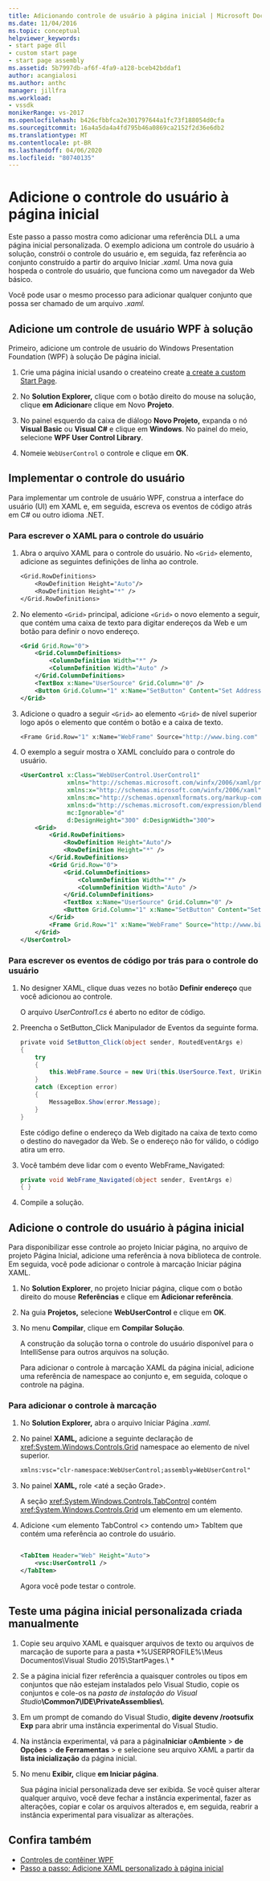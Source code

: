 ```yaml
---
title: Adicionando controle de usuário à página inicial | Microsoft Docs
ms.date: 11/04/2016
ms.topic: conceptual
helpviewer_keywords:
- start page dll
- custom start page
- start page assembly
ms.assetid: 5b7997db-af6f-4fa9-a128-bceb42bddaf1
author: acangialosi
ms.author: anthc
manager: jillfra
ms.workload:
- vssdk
monikerRange: vs-2017
ms.openlocfilehash: b426cfbbfca2e301797644a1fc73f188054d0cfa
ms.sourcegitcommit: 16a4a5da4a4fd795b46a0869ca2152f2d36e6db2
ms.translationtype: MT
ms.contentlocale: pt-BR
ms.lasthandoff: 04/06/2020
ms.locfileid: "80740135"
---
```

# <a name="add-user-control-to-the-start-page"></a>Adicione o controle do usuário à página inicial

Este passo a passo mostra como adicionar uma referência DLL a uma página inicial personalizada. O exemplo adiciona um controle do usuário à solução, constrói o controle do usuário e, em seguida, faz referência ao conjunto construído a partir do arquivo Iniciar *.xaml.* Uma nova guia hospeda o controle do usuário, que funciona como um navegador da Web básico.

Você pode usar o mesmo processo para adicionar qualquer conjunto que possa ser chamado de um arquivo *.xaml.*

## <a name="add-a-wpf-user-control-to-the-solution"></a>Adicione um controle de usuário WPF à solução

Primeiro, adicione um controle de usuário do Windows Presentation Foundation (WPF) à solução De página inicial.

1. Crie uma página inicial usando o createino create [a create a custom Start Page](../extensibility/creating-a-custom-start-page.md).

2. No **Solution Explorer,** clique com o botão direito do mouse na solução, clique **em Adicionar**e clique em Novo **Projeto**.

3. No painel esquerdo da caixa de diálogo **Novo Projeto,** expanda o nó **Visual Basic** ou **Visual C#** e clique em **Windows**. No painel do meio, selecione **WPF User Control Library**.

4. Nomeie `WebUserControl` o controle e clique em **OK**.

## <a name="implement-the-user-control"></a>Implementar o controle do usuário

Para implementar um controle de usuário WPF, construa a interface do usuário (UI) em XAML e, em seguida, escreva os eventos de código atrás em C# ou outro idioma .NET.

### <a name="to-write-the-xaml-for-the-user-control"></a>Para escrever o XAML para o controle do usuário

1. Abra o arquivo XAML para o controle do usuário. No `<Grid>` elemento, adicione as seguintes definições de linha ao controle.

    ```vb
    <Grid.RowDefinitions>
        <RowDefinition Height="Auto"/>
        <RowDefinition Height="*" />
    </Grid.RowDefinitions>

    ```

2. No elemento `<Grid>` principal, adicione `<Grid>` o novo elemento a seguir, que contém uma caixa de texto para digitar endereços da Web e um botão para definir o novo endereço.

    ```xml
    <Grid Grid.Row="0">
        <Grid.ColumnDefinitions>
            <ColumnDefinition Width="*" />
            <ColumnDefinition Width="Auto" />
        </Grid.ColumnDefinitions>
        <TextBox x:Name="UserSource" Grid.Column="0" />
        <Button Grid.Column="1" x:Name="SetButton" Content="Set Address" Click="SetButton_Click" />
    </Grid>
    ```

3. Adicione o quadro a seguir `<Grid>` ao elemento `<Grid>` de nível superior logo após o elemento que contém o botão e a caixa de texto.

    ```vb
    <Frame Grid.Row="1" x:Name="WebFrame" Source="http://www.bing.com" Navigated="WebFrame_Navigated" />
    ```

4. O exemplo a seguir mostra o XAML concluído para o controle do usuário.

    ```xml
    <UserControl x:Class="WebUserControl.UserControl1"
                 xmlns="http://schemas.microsoft.com/winfx/2006/xaml/presentation"
                 xmlns:x="http://schemas.microsoft.com/winfx/2006/xaml"
                 xmlns:mc="http://schemas.openxmlformats.org/markup-compatibility/2006"
                 xmlns:d="http://schemas.microsoft.com/expression/blend/2008"
                 mc:Ignorable="d"
                 d:DesignHeight="300" d:DesignWidth="300">
        <Grid>
            <Grid.RowDefinitions>
                <RowDefinition Height="Auto"/>
                <RowDefinition Height="*" />
            </Grid.RowDefinitions>
            <Grid Grid.Row="0">
                <Grid.ColumnDefinitions>
                    <ColumnDefinition Width="*" />
                    <ColumnDefinition Width="Auto" />
                </Grid.ColumnDefinitions>
                <TextBox x:Name="UserSource" Grid.Column="0" />
                <Button Grid.Column="1" x:Name="SetButton" Content="Set Address" Click="SetButton_Click" />
            </Grid>
            <Frame Grid.Row="1" x:Name="WebFrame" Source="http://www.bing.com" Navigated="WebFrame_Navigated" />
        </Grid>
    </UserControl>

    ```

### <a name="to-write-the-code-behind-events-for-the-user-control"></a>Para escrever os eventos de código por trás para o controle do usuário

1. No designer XAML, clique duas vezes no botão **Definir endereço** que você adicionou ao controle.

    O arquivo *UserControl1.cs* é aberto no editor de código.

2. Preencha o SetButton_Click Manipulador de Eventos da seguinte forma.

    ```csharp
    private void SetButton_Click(object sender, RoutedEventArgs e)
    {
        try
        {
            this.WebFrame.Source = new Uri(this.UserSource.Text, UriKind.Absolute);
        }
        catch (Exception error)
        {
            MessageBox.Show(error.Message);
        }
    }
    ```

    Este código define o endereço da Web digitado na caixa de texto como o destino do navegador da Web. Se o endereço não for válido, o código atira um erro.

3. Você também deve lidar com o evento WebFrame_Navigated:

    ```csharp
    private void WebFrame_Navigated(object sender, EventArgs e)
    { }
    ```

4. Compile a solução.

## <a name="add-the-user-control-to-the-start-page"></a>Adicione o controle do usuário à página inicial

Para disponibilizar esse controle ao projeto Iniciar página, no arquivo de projeto Página Inicial, adicione uma referência à nova biblioteca de controle. Em seguida, você pode adicionar o controle à marcação Iniciar página XAML.

1. No **Solution Explorer**, no projeto Iniciar página, clique com o botão direito do mouse **Referências** e clique em **Adicionar referência**.

2. Na guia **Projetos,** selecione **WebUserControl** e clique em **OK**.

3. No menu **Compilar**, clique em **Compilar Solução**.

    A construção da solução torna o controle do usuário disponível para o IntelliSense para outros arquivos na solução.

    Para adicionar o controle à marcação XAML da página inicial, adicione uma referência de namespace ao conjunto e, em seguida, coloque o controle na página.

### <a name="to-add-the-control-to-the-markup"></a>Para adicionar o controle à marcação

1. No **Solution Explorer,** abra o arquivo Iniciar Página *.xaml.*

2. No painel **XAML,** adicione a seguinte declaração de <xref:System.Windows.Controls.Grid> namespace ao elemento de nível superior.

   ```xml
   xmlns:vsc="clr-namespace:WebUserControl;assembly=WebUserControl"
   ```

3. No painel **XAML,** role \<até a seção Grade>.

    A seção <xref:System.Windows.Controls.TabControl> contém <xref:System.Windows.Controls.Grid> um elemento em um elemento.

4. Adicione \<um elemento TabControl \<> contendo um> TabItem que contém uma referência ao controle do usuário.

    ```xml

    <TabItem Header="Web" Height="Auto">
        <vsc:UserControl1 />
    </TabItem>

    ```

    Agora você pode testar o controle.

## <a name="test-a-manually-created-custom-start-page"></a>Teste uma página inicial personalizada criada manualmente

1. Copie seu arquivo XAML e quaisquer arquivos de texto ou arquivos de marcação de suporte para a pasta *%USERPROFILE%\Meus Documentos\Visual Studio 2015\StartPages.\\ *

2. Se a página inicial fizer referência a quaisquer controles ou tipos em conjuntos que não estejam instalados pelo Visual Studio, copie os conjuntos e cole-os na _pasta de instalação do Visual Studio_**\Common7\IDE\PrivateAssemblies\\**.

3. Em um prompt de comando do Visual Studio, **digite devenv /rootsufix Exp** para abrir uma instância experimental do Visual Studio.

4. Na instância experimental, vá para a página**Iniciar** o**Ambiente** > **de Opções** >  **de Ferramentas** > e selecione seu arquivo XAML a partir da **lista inicialização** da página inicial.

5. No menu **Exibir,** clique **em Iniciar página**.

    Sua página inicial personalizada deve ser exibida. Se você quiser alterar qualquer arquivo, você deve fechar a instância experimental, fazer as alterações, copiar e colar os arquivos alterados e, em seguida, reabrir a instância experimental para visualizar as alterações.

## <a name="see-also"></a>Confira também

- [Controles de contêiner WPF](https://msdn.microsoft.com/library/a0177167-d7db-4205-9607-8ae316952566)
- [Passo a passo: Adicione XAML personalizado à página inicial](../extensibility/walkthrough-adding-custom-xaml-to-the-start-page.md)
